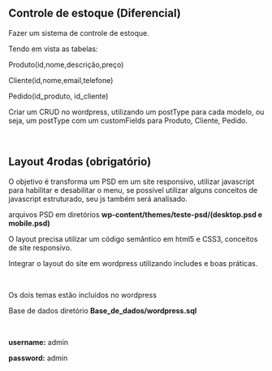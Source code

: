<!DOCTYPE html>
<html>
<head>
	<meta charset="utf-8">
	<meta http-equiv="X-UA-Compatible" content="IE=edge, chrome=1">
	<meta content="width=device-width, initial-scale=1, maximum-scale=1, user-scalable=yes" name="viewport">
	<link rel="stylesheet" href="wp-admin/css/install.css?ver=20100228" type="text/css" />
</head>
<body>

<h2>Controle de estoque (Diferencial)</h2>
<p>Fazer um sistema de controle de estoque.</p>
Tendo em vista as tabelas:</p>
<p>Produto(id,nome,descrição,preço)</p>
<p>Cliente(id,nome,email,telefone)</p>
<p>Pedido(id_produto, id_cliente)</p>
<p>Criar um CRUD no wordpress, utilizando um postType para cada modelo, ou seja, um postType com um customFields para Produto, Cliente, Pedido.</p>
<br>
<h2>Layout 4rodas (obrigatório)</h2>
<p>O objetivo é transforma um PSD em um site responsivo, utilizar javascript para habilitar e desabilitar o menu, se possível utilizar alguns conceitos de javascript estruturado, seu js também será analisado.</p>
<p>arquivos PSD em diretórios <strong>wp-content/themes/teste-psd/(desktop.psd e mobile.psd)</strong></p>
<p>O layout precisa utilizar um código semântico em html5 e CSS3, conceitos de site responsivo.</p>
<p>Integrar o layout do site em wordpress utilizando includes e boas práticas.</p>
<br>
<p>Os dois temas estão incluidos no wordpress</p>
<p>Base de dados diretório <strong>Base_de_dados/wordpress.sql</strong></p>
<br>
<p><strong>username:</strong> admin</p>
<p><strong>password:</strong> admin</p>

</body>
</html>
